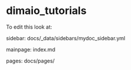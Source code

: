 # dimaio_tutorials


To edit this look at:

sidebar: docs/_data/sidebars/mydoc_sidebar.yml

mainpage: index.md

pages: docs/pages/



